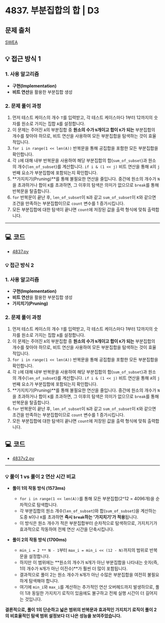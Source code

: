 # 4837. 부분집합의 합 | D3

## 문제 출처
[SWEA](https://swexpertacademy.com/main/solvingProblem/solvingProblem.do)

## 💡 접근 방식 1

### 1. 사용 알고리즘
* **구현(Implementation)**
* **비트 연산**을 활용한 부분집합 생성

### 2. 문제 풀이 과정
1.  먼저 테스트 케이스의 개수 `T`를 입력받고, 각 테스트 케이스마다 1부터 12까지의 숫자를 원소로 가지는 집합 `A`를 설정합니다.
2.  이 문제는 주어진 `A`의 부분집합 중 **원소의 수가 `N`개이고 합이 `K`가 되는** 부분집합의 개수를 찾아야 하므로, 비트 연산을 사용하여 모든 부분집합을 탐색하는 것이 효율적입니다.
3.  `for i in range(1 << len(A))` 반복문을 통해 공집합을 포함한 모든 부분집합을 확인합니다.
4.  각 `i`에 대해 내부 반복문을 사용하여 해당 부분집합의 합(`sum_of_subset`)과 원소의 개수(`len_of_subset`)를 계산합니다. `if i & (1 << j)` 비트 연산을 통해 `A`의 `j`번째 요소가 부분집합에 포함되는지 확인합니다.
5.  **가지치기(Pruning)**를 통해 불필요한 연산을 줄입니다. 중간에 원소의 개수가 `N`을 초과하거나 합이 `K`를 초과하면, 그 이후의 탐색은 의미가 없으므로 `break`를 통해 반복문을 탈출합니다.
6.  `for` 반복문이 끝난 후, `len_of_subset`이 `N`과 같고 `sum_of_subset`이 `K`와 같으면 조건을 만족하는 부분집합이므로 `count` 변수를 1 증가시킵니다.
7.  모든 부분집합에 대한 탐색이 끝나면 `count`에 저장된 값을 출력 형식에 맞춰 출력합니다.


---

## 💻 코드
* [4837.py](4837.py)

### 💡 접근 방식 2

### 1. 사용 알고리즘
* **구현(Implementation)**
* **비트 연산**을 활용한 부분집합 생성
* **가지치기(Pruning)**

### 2. 문제 풀이 과정
1.  먼저 테스트 케이스의 개수 `T`를 입력받고, 각 테스트 케이스마다 1부터 12까지의 숫자를 원소로 가지는 집합 `A`를 설정합니다.
2.  이 문제는 주어진 `A`의 부분집합 중 **원소의 수가 `N`개이고 합이 `K`가 되는** 부분집합의 개수를 찾아야 하므로, 비트 연산을 사용하여 모든 부분집합을 탐색하는 것이 효율적입니다.
3.  `for i in range(1 << len(A))` 반복문을 통해 공집합을 포함한 모든 부분집합을 확인합니다.
4.  각 `i`에 대해 내부 반복문을 사용하여 해당 부분집합의 합(`sum_of_subset`)과 원소의 개수(`len_of_subset`)를 계산합니다. `if i & (1 << j)` 비트 연산을 통해 `A`의 `j`번째 요소가 부분집합에 포함되는지 확인합니다.
5.  **가지치기(Pruning)**를 통해 불필요한 연산을 줄입니다. 중간에 원소의 개수가 `N`을 초과하거나 합이 `K`를 초과하면, 그 이후의 탐색은 의미가 없으므로 `break`를 통해 반복문을 탈출합니다.
6.  `for` 반복문이 끝난 후, `len_of_subset`이 `N`과 같고 `sum_of_subset`이 `K`와 같으면 조건을 만족하는 부분집합이므로 `count` 변수를 1 증가시킵니다.
7.  모든 부분집합에 대한 탐색이 끝나면 `count`에 저장된 값을 출력 형식에 맞춰 출력합니다.

## 💻 코드
* [4837v2.py](4837v2.py)

---

### 💡 풀이 1 vs 풀이 2 연산 시간 비교

* **풀이 1의 작동 방식 (1573ms)**
    * `for i in range(1 << len(A))`를 통해 모든 부분집합(2^12 = 4096개)을 순차적으로 탐색합니다. 
    * 각 부분집합의 원소 개수(`len_of_subset`)와 합(`sum_of_subset`)을 계산하는 도중 `N`이나 `K`를 초과하면 **즉시 `break`하는 '가지치기'가 적용**됩니다. 
    * 이 방식은 원소 개수가 적은 부분집합부터 순차적으로 탐색하므로, 가지치기가 효과적으로 작동하여 전체 연산 시간을 단축시킵니다.

* **풀이 2의 작동 방식 (1700ms)**
    * `min_i = 2 ** N - 1`부터 `max_i = min_i << (12 - N)`까지의 범위로 반복문을 설정합니다.
    * 하지만 이 범위에는 **원소의 개수가 `N`개가 아닌 부분집합을 나타내는 숫자(즉, 1의 개수가 `N`개가 아닌 이진수)**가 훨씬 더 많이 포함됩니다. 
    * 결과적으로 풀이 2는 원소 개수가 `N`개가 아닌 수많은 부분집합을 여전히 불필요하게 탐색해야 합니다.
    * 여기에 `min_i`와 `max_i`를 계산하는 추가적인 연산 오버헤드까지 발생하므로, 풀이 1과 동일한 가지치기 로직이 있음에도 불구하고 전체 실행 시간이 더 길어지는 것입니다.

**결론적으로, 풀이 1의 단순하고 넓은 범위의 반복문과 효과적인 가지치기 로직이 풀이 2의 비효율적인 탐색 범위 설정보다 더 나은 성능을 보여주었습니다.**
